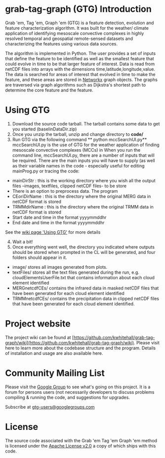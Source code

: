 grab-tag-graph (GTG) Introduction
================================= 
Grab 'em, Tag 'em, Graph 'em (GTG) is a feature detection, evolution and feature characterization algorithm. It was built for the weather/ climate application of identifying mesoscale convective complexes in highly resolved temporal and geospatial remote-sensed datasets and characterizing the features using various data sources. 

The algorithm is implemented in Python. The user provides a set of inputs that define the feature to be identified as well as the smallest feature that could evolve in time to be that larger feature of interest. Data is read from netCDF files into arrays with the dimensions time,latitude,longitude,value. The data is searched for areas of interest that evolved in time to make the feature, and these areas are stored in [Networkx](https://networkx.github.io/) graph objects. The graphs are traversed via graph algorithms such as Dijkstra's shortest path to determine the core feature and the feature.   

Using GTG
=========
1. Download the source code tarball. The tarball contains some data to get you started (baselinDataDir.zip)
2. Once you unzip the tarball, unzip and change directory to **code/**
3. Run GTG via the following command
   ** python mccSearchUI.py**
mccSearchUI.py is the use of GTG for the weather application of finding mesoscale convective complexes (MCCs) in
When you run the command line, mccSearchUI.py, there are a number of inputs that will be required.
There are the main inputs you will have to supply (as well as their variable names in the code - especially useful for editing mainProg.py or tracing the code:
* mainDirStr : this is the working directory where you wish all the output files –images, textfiles, clipped netCDF files- to be store
* There is an option to preprocess data. The program 
* CEoriDirName : this is the directory where the original MERG data in netCDF format is stored
* TRMMdirName : this is the directory where the original TRMM data in netCDF format is stored
* Start date and time in the format yyyymmddhr
* End date and time in the format yyyymmddhr

See the [wiki page 'Using GTG'](https://github.com/kwhitehall/grab-tag-graph/wiki/Using-GTG) for more details

4. Wait a bit!
5. Once everything went well, the directory you indicated where outputs should be stored when prompted in the CL will be generated, and four folders should appear in it. 
* image/  stores all images generated from plots.
* textFiles/ stores all the text files generated during the run, e.g. cloudElementsUserFile.txt that contains information about each cloud element identified
* MERGnetcdfCEs/ contains the infrared data in masked netCDF files that have been generated for each cloud element identified
* TRMMnetcdfCEs/ contains the precipitation data in clipped netCDF files that have been generated for each cloud element identified.


Project website
===============
The project wiki can be found at [https://github.com/kwhitehall/grab-tag-graph/wiki](https://github.com/kwhitehall/grab-tag-graph/wiki). Please visit here to learn more about the codebase structure and the program. Details of installation and usage are also available here. 


Community Mailing List
======================
Please visit the [Google Group](https://groups.google.com/d/forum/gtg-users) to see what's going on this project. It is a forum for persons users (not necessarily developers to discuss problems compiling & running the code, and suggestions for upgrades.

Subscribe at [gtg-users@googlegroups.com](gtg-users@googlegroups.com)

License
=======
The source code associated with the Grab 'em Tag 'em Graph 'em method is licensed under the [Apache License v2.0](http://www.apache.org/licenses/LICENSE-2.0) a copy of which ships with this code.
